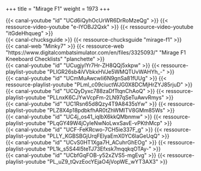 +++
title = "Mirage F1"
weight = 1973
+++

<div class="contenu"> <!-- le hangar de Sklang //-->
{{< canal-youtube "id" "UCd6iQyhOcUrWR6DrRoMzeQg" >}}
{{< ressource-video-youtube "e-IYOBJ2Qxk" >}}
{{< ressource-video-youtube "itGdeHhqueg" >}}
</div>

<div class="contenu"> <!-- Chuck's guide //-->
{{< canal-chucksguide >}}
{{< ressource-chucksguide "mirage-f1" >}}
</div>

<div class="contenu de_qualite"> <!-- Minky7 //-->
{{< canal-web "Minky7" >}}
{{< ressource-web "https://www.digitalcombatsimulator.com/en/files/3325093/" "Mirage F1 Kneeboard Checklists" "planchette" >}}
</div>

<div class="contenu"> <!-- Groupement de Chasse 22 //-->
{{< canal-youtube "id" "UCugjylYr7Hr-ZH8QQj5xkpw" >}}
{{< ressource-playlist-youtube "PLIGR26sb4iVVbkxHVJe5WMQTUvWAHYh_-" >}}
</div>

<div class="contenu"> <!-- RedKite //-->
{{< canal-youtube "id" "UCmMuAwcwIi6N9gnSa81fUUg" >}}
{{< ressource-playlist-youtube "PLml_c09ciuctWJG0X8DCMjHrZYJ85rjuD" >}}
</div>

<div class="contenu"> <!-- Heinlein //-->
{{< canal-youtube "id" "UCQyDyxc788zaDfTtqnChAoQ" >}}
{{< ressource-playlist-youtube "PLLnxK6CJYwVcpFm-2LN97qSeTuAwvRmys" >}}
</div>

<div class="contenu"> <!-- Spud Spike //-->
{{< canal-youtube "id" "UC1Rsn65d8Qzy4T9A8435sYw" >}}
{{< ressource-playlist-youtube "PLZ8X4p18pdbkfhAR0tZhWMITV8GMm85Ws" >}}
</div>

<div class="contenu"> <!-- Fox 3 DCS //-->
{{< canal-youtube "id" "UC4j_os41_iqlbX6kkQMbnmw" >}}
{{< ressource-playlist-youtube "PLqGY49W4jCyIeNwNoLwxSavE-vPKthMcp" >}}
</div>

<div class="contenu"> <!-- Deephack //-->
{{< canal-youtube "id" "UCF-FeKRcwo-7CH5ie337F_g" >}}
{{< ressource-playlist-youtube "PLLY_KGBSBGjUrqFElyaEmX0YC6laGeUqQ" >}}
</div>

<div class="contenu"> <!-- Dilixo //-->
{{< canal-youtube "id" "UCvS0HT1Xga7H_ACuhrGhEOg" >}}
{{< ressource-playlist-youtube "PL1k_s5S44l5teTJ73Efxsk7mqqkqOTAy-" >}}
</div>

<div class="contenu"> <!-- Commander Steinsch //-->
{{< canal-youtube "id" "UCbfGqFOB-y52xZVS5-mgEvg" >}}
{{< ressource-playlist-youtube "PL_uZ9_tQvzEocYEjaO4jVopWE_wYT3AX3" >}}
</div>

